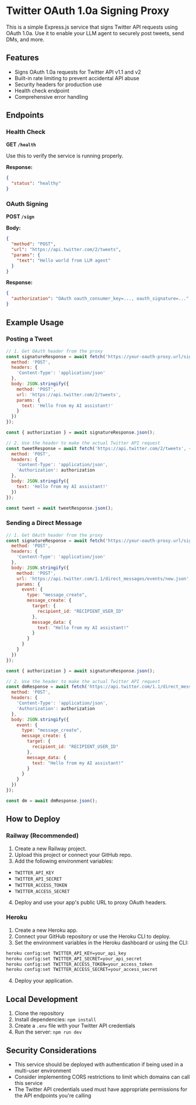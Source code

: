 # Twitter OAuth 1.0a Signing Proxy

This is a simple Express.js service that signs Twitter API requests using OAuth 1.0a.
Use it to enable your LLM agent to securely post tweets, send DMs, and more.

## Features

- Signs OAuth 1.0a requests for Twitter API v1.1 and v2
- Built-in rate limiting to prevent accidental API abuse
- Security headers for production use
- Health check endpoint
- Comprehensive error handling

## Endpoints

### Health Check

**GET `/health`**

Use this to verify the service is running properly.

**Response:**
```json
{
  "status": "healthy"
}
```

### OAuth Signing

**POST `/sign`**

**Body:**
```json
{
  "method": "POST",
  "url": "https://api.twitter.com/2/tweets",
  "params": {
    "text": "Hello world from LLM agent"
  }
}
```

**Response:**
```json
{
  "authorization": "OAuth oauth_consumer_key=..., oauth_signature=..."
}
```

## Example Usage

### Posting a Tweet

```javascript
// 1. Get OAuth header from the proxy
const signatureResponse = await fetch('https://your-oauth-proxy.url/sign', {
  method: 'POST',
  headers: {
    'Content-Type': 'application/json'
  },
  body: JSON.stringify({
    method: 'POST',
    url: 'https://api.twitter.com/2/tweets',
    params: {
      text: 'Hello from my AI assistant!'
    }
  })
});

const { authorization } = await signatureResponse.json();

// 2. Use the header to make the actual Twitter API request
const tweetResponse = await fetch('https://api.twitter.com/2/tweets', {
  method: 'POST',
  headers: {
    'Content-Type': 'application/json',
    'Authorization': authorization
  },
  body: JSON.stringify({
    text: 'Hello from my AI assistant!'
  })
});

const tweet = await tweetResponse.json();
```

### Sending a Direct Message

```javascript
// 1. Get OAuth header from the proxy
const signatureResponse = await fetch('https://your-oauth-proxy.url/sign', {
  method: 'POST',
  headers: {
    'Content-Type': 'application/json'
  },
  body: JSON.stringify({
    method: 'POST',
    url: 'https://api.twitter.com/1.1/direct_messages/events/new.json',
    params: {
      event: {
        type: "message_create",
        message_create: {
          target: {
            recipient_id: "RECIPIENT_USER_ID"
          },
          message_data: {
            text: "Hello from my AI assistant!"
          }
        }
      }
    }
  })
});

const { authorization } = await signatureResponse.json();

// 2. Use the header to make the actual Twitter API request
const dmResponse = await fetch('https://api.twitter.com/1.1/direct_messages/events/new.json', {
  method: 'POST',
  headers: {
    'Content-Type': 'application/json',
    'Authorization': authorization
  },
  body: JSON.stringify({
    event: {
      type: "message_create",
      message_create: {
        target: {
          recipient_id: "RECIPIENT_USER_ID"
        },
        message_data: {
          text: "Hello from my AI assistant!"
        }
      }
    }
  })
});

const dm = await dmResponse.json();
```

## How to Deploy

### Railway (Recommended)

1. Create a new Railway project.
2. Upload this project or connect your GitHub repo.
3. Add the following environment variables:

- `TWITTER_API_KEY`
- `TWITTER_API_SECRET`
- `TWITTER_ACCESS_TOKEN`
- `TWITTER_ACCESS_SECRET`

4. Deploy and use your app's public URL to proxy OAuth headers.

### Heroku

1. Create a new Heroku app.
2. Connect your GitHub repository or use the Heroku CLI to deploy.
3. Set the environment variables in the Heroku dashboard or using the CLI:

```bash
heroku config:set TWITTER_API_KEY=your_api_key
heroku config:set TWITTER_API_SECRET=your_api_secret
heroku config:set TWITTER_ACCESS_TOKEN=your_access_token
heroku config:set TWITTER_ACCESS_SECRET=your_access_secret
```

4. Deploy your application.

## Local Development

1. Clone the repository
2. Install dependencies: `npm install`
3. Create a `.env` file with your Twitter API credentials
4. Run the server: `npm run dev`

## Security Considerations

- This service should be deployed with authentication if being used in a multi-user environment
- Consider implementing CORS restrictions to limit which domains can call this service
- The Twitter API credentials used must have appropriate permissions for the API endpoints you're calling
